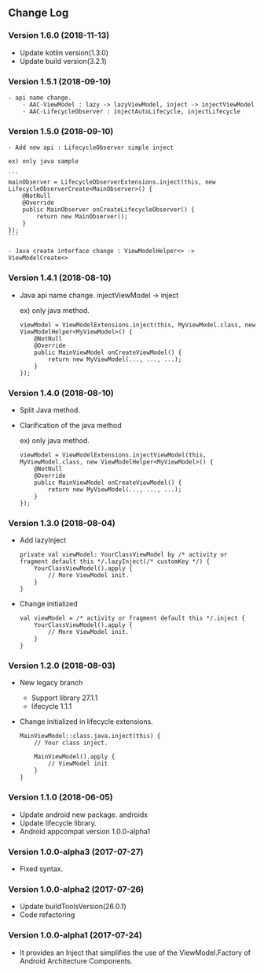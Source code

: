 ## Change Log

### Version 1.6.0 (2018-11-13)
- Update kotlin version(1.3.0)
- Update build version(3.2.1)

### Version 1.5.1 (2018-09-10)
    - api name change.
        - AAC-ViewModel : lazy -> lazyViewModel, inject -> injectViewModel
        - AAC-LifecycleObserver : injectAutoLifecycle, injectLifecycle

### Version 1.5.0 (2018-09-10)
    - Add new api : LifecycleObserver simple inject

    ex) only java sample

    ```
    mainObserver = LifecycleObserverExtensions.inject(this, new LifecycleObserverCreate<MainObserver>() {
        @NotNull
        @Override
        public MainObserver onCreateLifecycleObserver() {
            return new MainObserver();
        }
    });
    ```

    - Java create interface change : ViewModelHelper<> -> ViewModelCreate<>


### Version 1.4.1 (2018-08-10)

- Java api name change. injectViewModel -> inject

  ex) only java method.

  ```
  viewModel = ViewModelExtensions.inject(this, MyViewModel.class, new ViewModelHelper<MyViewModel>() {
      @NotNull
      @Override
      public MainViewModel onCreateViewModel() {
          return new MyViewModel(..., ..., ...);
      }
  });
  ```

### Version 1.4.0 (2018-08-10)

- Split Java method.
- Clarification of the java method

  ex) only java method.

  ```
  viewModel = ViewModelExtensions.injectViewModel(this, MyViewModel.class, new ViewModelHelper<MyViewModel>() {
      @NotNull
      @Override
      public MainViewModel onCreateViewModel() {
          return new MyViewModel(..., ..., ...);
      }
  });
  ```

### Version 1.3.0 (2018-08-04)

- Add lazyInject

    ```
    private val viewModel: YourClassViewModel by /* activity or fragment default this */.lazyInject(/* customKey */) {
        YourClassViewModel().apply {
            // More ViewModel init.
        }
    }
    ```

- Change initialized

    ```
    val viewModel = /* activity or fragment default this */.inject {
        YourClassViewModel().apply {
            // More ViewModel init.
        }
    }
    ```

### Version 1.2.0 (2018-08-03)

- New legacy branch
    - Support library 27.1.1
    - lifecycle 1.1.1
- Change initialized in lifecycle extensions.

    ```
    MainViewModel::class.java.inject(this) {
        // Your class inject.

        MainViewModel().apply {
            // ViewModel init
        }
    }
    ```

### Version 1.1.0 (2018-06-05)

- Update android new package. androidx
- Update lifecycle library.
- Android appcompat version 1.0.0-alpha1


### Version 1.0.0-alpha3 (2017-07-27)

- Fixed syntax.


### Version 1.0.0-alpha2 (2017-07-26)

- Update buildToolsVersion(26.0.1)
- Code refactoring


### Version 1.0.0-alpha1 (2017-07-24)

- It provides an Inject that simplifies the use of the ViewModel.Factory of Android Architecture Components.
